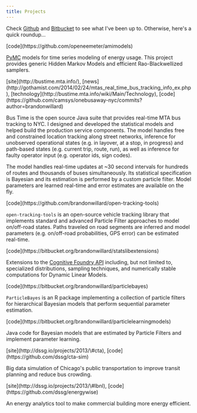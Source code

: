 ```yaml
---
title: Projects
---
```


Check [Github](https://github.com/brandonwillard) and 
[Bitbucket](https://bitbucket.org/brandonwillard) to see what I've been up to.  Otherwise, here's
a quick roundup...

<div class='project' name="amimodels" markdown>
[code](https://github.com/openeemeter/amimodels)

[PyMC](https://pymc-devs.github.io/pymc/) models for time series modeling of
energy usage.  This project provides generic Hidden Markov Models and efficient
Rao-Blackwellized samplers.

</div>

<div class='project' name="MTA Bus Time" markdown>
[site](http://bustime.mta.info/),
[news](http://gothamist.com/2014/02/24/mtas_real_time_bus_tracking_info_ex.php),
[technology](http://bustime.mta.info/wiki/Main/Technology),
[code](https://github.com/camsys/onebusaway-nyc/commits?author=brandonwillard)

Bus Time is the open source Java suite that provides real-time MTA bus tracking
to NYC.  I designed and developed the statistical models and helped build the
production service components.  The model handles free and constrained
location tracking along street networks, inference for unobserved operational
states (e.g. in layover, at a stop, in progress) and path-based states (e.g.
current trip, route, run), as well as inference for faulty operator input (e.g.
operator ids, sign codes).

The model handles real-time updates at ~30 second intervals for hundreds of
routes and thousands of buses simultaneously.  Its statistical specification is
Bayesian and its estimation is performed by a custom particle filter.  Model
parameters are learned real-time and error estimates are available on the fly.
</div>

<div class='project' name="open-tracking-tools" markdown>
[code](https://github.com/brandonwillard/open-tracking-tools)

`open-tracking-tools` is an open-source vehicle tracking library that implements
standard and advanced Particle Filter approaches to model on/off-road states.
Paths traveled on road segments are inferred and model parameters (e.g.
on/off-road probabilities, GPS error) can be estimated real-time.
</div>

<div class='project' name="StatsLibExtensions" markdown>
[code](https://bitbucket.org/brandonwillard/statslibextensions)

Extensions to the [Cognitive Foundry API](https://github.com/algorithmfoundry/Foundry) 
including, but not limited to, specialized distributions, sampling techniques,
and numerically stable computations for Dynamic Linear Models.
</div>

<div class='project' name="ParticleBayes" markdown>
[code](https://bitbucket.org/brandonwillard/particlebayes)

`ParticleBayes` is an R package implementing a collection of particle filters
for hierarchical Bayesian models that perform sequential parameter estimation.
</div>

<div class='project' name="ParticleLearningModels" markdown>
[code](https://bitbucket.org/brandonwillard/particlelearningmodels)

Java code for Bayesian models that are estimated by Particle Filters and
implement parameter learning.
</div>

<div class='project' name="CTA-sim" markdown>
[site](http://dssg.io/projects/2013/\#cta),
[code](https://github.com/dssg/cta-sim)

Big data simulation of Chicago's public transportation to improve
transit planning and reduce bus crowding.
</div>

<div class='project' name="energywise" markdown>
[site](http://dssg.io/projects/2013/\#lbnl),
[code](https://github.com/dssg/energywise)

An energy analytics tool to make commercial building more energy efficient.
</div>

